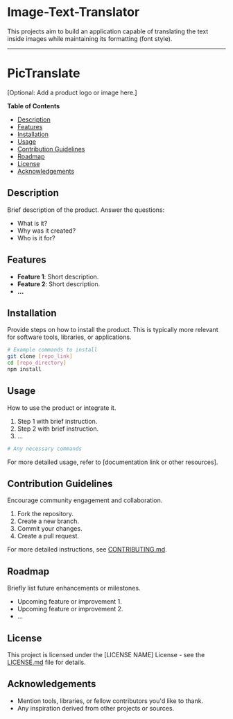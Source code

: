 # Image-Text-Translator
This projects aim to build an application capable of translating the text inside images while maintaining its formatting (font style).

---

# PicTranslate

[Optional: Add a product logo or image here.]

**Table of Contents**

- [Description](#description)
- [Features](#features)
- [Installation](#installation)
- [Usage](#usage)
- [Contribution Guidelines](#contribution-guidelines)
- [Roadmap](#roadmap)
- [License](#license)
- [Acknowledgements](#acknowledgements)

## Description

Brief description of the product. Answer the questions:
- What is it?
- Why was it created?
- Who is it for?

## Features

- **Feature 1**: Short description.
- **Feature 2**: Short description.
- **...**

## Installation

Provide steps on how to install the product. This is typically more relevant for software tools, libraries, or applications.

```bash
# Example commands to install
git clone [repo_link]
cd [repo_directory]
npm install
```

## Usage

How to use the product or integrate it.

1. Step 1 with brief instruction.
2. Step 2 with brief instruction.
3. ...

```bash
# Any necessary commands
```

For more detailed usage, refer to [documentation link or other resources].

## Contribution Guidelines

Encourage community engagement and collaboration.

1. Fork the repository.
2. Create a new branch.
3. Commit your changes.
4. Create a pull request.

For more detailed instructions, see [CONTRIBUTING.md](./CONTRIBUTING.md).

## Roadmap

Briefly list future enhancements or milestones.

- Upcoming feature or improvement 1.
- Upcoming feature or improvement 2.
- ...

## License

This project is licensed under the [LICENSE NAME] License - see the [LICENSE.md](./LICENSE) file for details.

## Acknowledgements

- Mention tools, libraries, or fellow contributors you'd like to thank.
- Any inspiration derived from other projects or sources.
